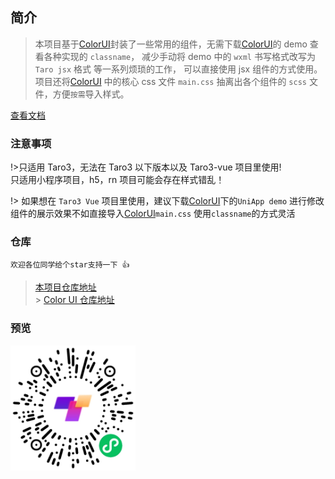 ## 简介

> 本项目基于[ColorUI](https://github.com/weilanwl/ColorUI)封装了一些常用的组件，无需下载[ColorUI](https://github.com/weilanwl/ColorUI)的 demo 查看各种实现的 `classname`， 减少手动将 demo 中的 `wxml` 书写格式改写为 `Taro jsx` 格式 等一系列烦琐的工作， 可以直接使用 jsx 组件的方式使用。项目还将[ColorUI](https://github.com/weilanwl/ColorUI) 中的核心 css 文件 `main.css` 抽离出各个组件的 `scss` 文件，方便`按需`导入样式。

[查看文档](https://gengar-666.github.io/taro-color-ui)

### 注意事项

!>只适用 Taro3，无法在 Taro3 以下版本以及 Taro3-vue 项目里使用!<br>
只适用小程序项目，h5，rn 项目可能会存在样式错乱！

!> 如果想在 `Taro3 Vue` 项目里使用，建议下载[ColorUI](https://github.com/weilanwl/ColorUI)下的`UniApp demo` 进行修改<br>
组件的展示效果不如直接导入[ColorUI](https://github.com/weilanwl/ColorUI)`main.css` 使用`classname`的方式灵活

### 仓库

`欢迎各位同学给个star支持一下 👍`

> [本项目仓库地址](https://github.com/Gengar-666/taro-color-ui)<br> > [Color UI 仓库地址](https://github.com/weilanwl/ColorUI)

### 预览

<img src="_media/qrcode.png" alt="TaroColorUI" width="200" height="200"  />
